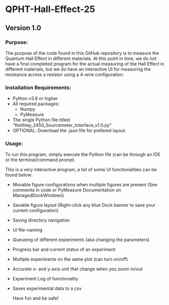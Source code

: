 # QPHT-Hall-Effect-25

## Version 1.0

### Purpose:

The purpose of the code found in this GitHub repository is to measure the Quantum Hall Effect in different materials. At this point in time, we do not have a final completed program for the actual measuring of the Hall Effect in different materials, but we do have an interactive UI for measuring the resistance across a resistor using a 4-wire configuration.

### Installation Requirements:

- Python v3.8 or higher
- All required packages:
  - Numpy
  - PyMeasure
- The single Python file titled: "Keithley_2450_Sourcemeter_Interface_v1.0.py"
- OPTIONAL: Download the .json file for prefered layout


### Usage:

To run this program, simply execute the Python file (can be through an IDE or the terminal/command prompt.

This is a very interactive program, a list of some UI functionalities can be found below:

- Movable figure configurations when multiple figures are present (See comments in code or PyMeasure Documentation on ManagedDockWindows)
- Savable figure layout (Right-click any blue Dock banner to save your current configuration)
- Saving directory navigation
- UI file-naming
- Queueing of different experiments (aka changing the parameters)
- Progress bar and current status of an experiment
- Multiple experiments on the same plot (can turn on/off)
- Accurate x- and y-axis unit that change when you zoom in/out
- Experiment Log of functionality
- Saves experimental data to a csv


  Have fun and be safe!
